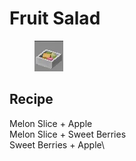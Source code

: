 # Fruit Salad

<figure><img src="../../../.gitbook/assets/image (23).png" alt=""><figcaption></figcaption></figure>

## Recipe

Melon Slice + Apple\
Melon Slice + Sweet Berries\
Sweet Berries + Apple\
